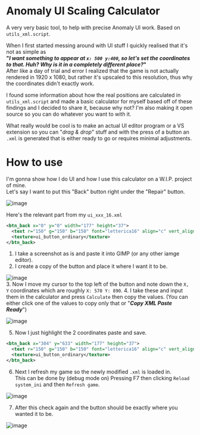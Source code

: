 # Anomaly UI Scaling Calculator
A very very basic tool, to help with precise Anomaly UI work. Based on `utils_xml.script`.

When I first started messing around with UI stuff I quickly realised that it's not as simple as  
**"_I want something to appear at `x: 500 y:400`, so let's set the coordinates to that. Huh? Why is it in a completely different place?_"**  
After like a day of trial and error I realized that the game is not actually rendered in 1920 x 1080, but rather it's upscaled to this resolution, thus why the coordinates didn't exactly work.

I found some information about how the real positions are calculated in `utils_xml.script` and made a basic calculator for myself based off of these findings and I decided to share it, because why not?
I'm also making it open source so you can do whatever you want to with it.  

What really would be cool is to make an actual UI editor program or a VS extension so you can "_drag & drop_" stuff and with the press of a button an `.xml` is generated that is either ready to go or requires minimal adjustments.

# How to use
I'm gonna show how I do UI and how I use this calculator on a W.I.P. project of mine.  
Let's say I want to put this "Back" button right under the "Repair" button.  
  
![image](https://github.com/user-attachments/assets/64d50079-836c-45f8-8b8b-bbcdd823d6c5)  
  
Here's the relevant part from my `ui_xxx_16.xml `  
```xml
<btn_back x="0" y="0" width="177" height="37">
  <text r="150" g="150" b="150" font="letterica16" align="c" vert_align="c">ui_mm_back</text>
  <texture>ui_button_ordinary</texture>
</btn_back>
```
  
1. I take a screenshot as is and paste it into GIMP (or any other iamge editor).
2. I create a copy of the button and place it where I want it to be.
   
![image](https://github.com/user-attachments/assets/adbf2835-cf0d-4faa-8e80-5ef3dae4b643)  
3. Now I move my cursor to the top left of the button and note down the `X, Y` coordinates which are roughly `X: 570 Y: 890`.
4. I take these and input them in the calculator and press `Calculate` then copy the values. (You can either click one of the values to copy only that or "**_Copy XML Paste Ready_**")
   
![image](https://github.com/user-attachments/assets/3ac1b5a6-2cb6-4867-b9e0-f90fae261a47)

5. Now I just highlight the 2 coordinates paste and save.  
```xml
<btn_back x="304" y="633" width="177" height="37">
  <text r="150" g="150" b="150" font="letterica16" align="c" vert_align="c">ui_mm_back</text>
  <texture>ui_button_ordinary</texture>
</btn_back>
```  
6. Next I refresh my game so the newly modified `.xml` is loaded in.    
This can be done by (debug mode on) Pressing F7 then clicking `Reload system_ini` and then `Refresh game`.
  
![image](https://github.com/user-attachments/assets/959bf746-c0fe-422e-b5d8-e04154b8aef5)

7. After this check again and the button should be exactly where you wanted it to be.

![image](https://github.com/user-attachments/assets/04046c32-e0bb-44cd-a1a3-7c304764f656)
